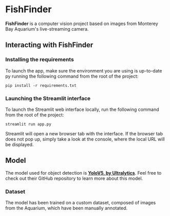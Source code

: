 # FishFinder

**FishFinder** is a computer vision project based on images from Monterey Bay Aquarium's live-streaming camera.

## Interacting with FishFinder

### Installing the requirements

To launch the app, make sure the environment you are using is up-to-date py running the following command from the root 
of the project:

```pip install -r requirements.txt```

### Launching the Streamlit interface

To launch the Streamlit web interface locally, run the following command from the root of the project:

```streamlit run app.py```

Streamlit will open a new browser tab with the interface. If the browser tab does not pop up, simply take a look at the 
console, where the local URL will be displayed.

## Model

The model used for object detection is **[YoloV5, by Ultralytics](https://github.com/ultralytics/yolov5)**. Feel free to check out their GitHub repository to learn more about this model.

### Dataset

The model has been trained on a custom dataset, composed of images from the Aquarium, which have been manually annotated.
